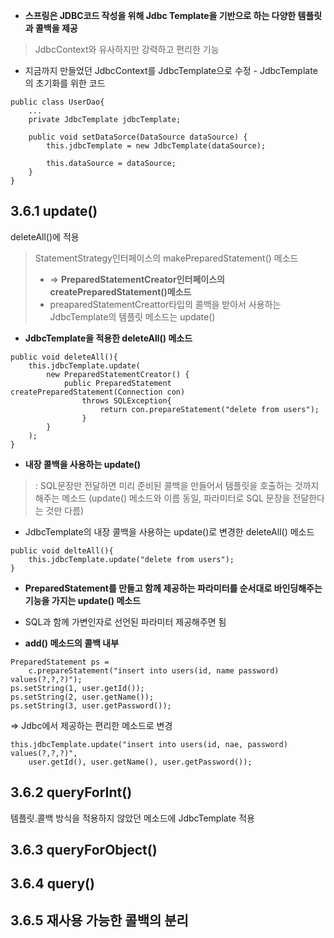 * **스프링은 JDBC코드 작성을 위해 Jdbc Template을 기반으로 하는 다양한 템플릿과 콜백을 제공**
> JdbcContext와 유사하지만 강력하고 편리한 기능 

* 지금까지 만들었던 JdbcContext를 JdbcTemplate으로 수정 - JdbcTemplate의 초기화를 위한 코드
```
public class UserDao{
    ...
    private JdbcTemplate jdbcTemplate;
    
    public void setDataSorce(DataSource dataSource) {
        this.jdbcTemplate = new JdbcTemplate(dataSource);
        
        this.dataSource = dataSource;
    }
}
```

## 3.6.1 update()
deleteAll()에 적용
> StatementStrategy인터페이스의 makePreparedStatement() 메소드 
> *  => **PreparedStatementCreator인터페이스의 createPreparedStatement()메소드**
> * preaparedStatementCreattor타입의 콜백을 받아서 사용하는 JdbcTemplate의 템플릿 메소드는 update()

* **JdbcTemplate을 적용한 deleteAll() 메소드**
```
public void deleteAll(){
    this.jdbcTemplate.update(
        new PreparedStatementCreator() {
            public PreparedStatement createPreparedStatement(Connection con)
                throws SQLException{
                    return con.prepareStatement("delete from users");
                }
        }
    );
}
```
* **내장 콜백을 사용하는 update()**
> : SQL문장만 전달하면 미리 준비된 콜백을 만들어서 템플릿을 호출하는 것까지 해주는 메소드 
> (update() 메소드와 이름 동일, 파라미터로 SQL 문장을 전달한다는 것만 다름)
* JdbcTemplate의 내장 콜백을 사용하는 update()로 변경한 deleteAll() 메소드
```
public void delteAll(){
    this.jdbcTemplate.update("delete from users");
}
```

* **PreparedStatement를 만들고 함께 제공하는 파라미터를 순서대로 바인딩해주는 기능을 가지는 update() 메소드**
* SQL과 함께 가변인자로 선언된 파라미터 제공해주면 됨


* **add() 메소드의 콜백 내부**
```
PreparedStatement ps = 
    c.prepareStatement("insert into users(id, name password) values(?,?,?)");
ps.setString(1, user.getId());
ps.setString(2, user.getName());
ps.setString(3, user.getPassword());
```
=> Jdbc에서 제공하는 편리한 메소드로 변경
```
this.jdbcTemplate.update("insert into users(id, nae, password) values(?,?,?)",
    user.getId(), user.getName(), user.getPassword());
```

## 3.6.2 queryForInt()
템플릿.콜백 방식을 적용하지 않았던 메소드에 JdbcTemplate 적용



## 3.6.3 queryForObject()

## 3.6.4 query()

## 3.6.5 재사용 가능한 콜백의 분리
